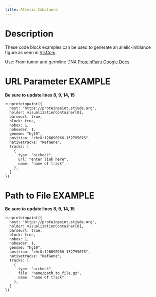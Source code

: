 ```yaml
---
title: Allelic-Imbalance 
---
```

# Description 
These code block examples can be used to generate an allelic-imblance figure as seen in [VisCom](https://viz.stjude.cloud/st-jude-cloud-demo/visualization/genomepaint-allelic-imbalance-example~32). 

Use: From tumor and germline DNA
[ProteinPaint Google Docs](https://docs.google.com/document/d/1dZIOoLLbQE-kmZ31Ia_5cud30d9UeRodP4hRCSw3HII/)


# URL Parameter EXAMPLE

**Be sure to update lines 8, 9, 14, 15**
```JS
runproteinpaint({
  host: "https://proteinpaint.stjude.org",
  holder: visualizationContainer[0],
  parseurl: true,
  block: true,
  nobox: 1,
  noheader: 1,
  genome: "hg19",
  position: "chr8:126890266-132795076",
  nativetracks: "RefGene",
  tracks: [
    {
      type: "aicheck",
      url: "enter link here",
      name: "name of track",
    },
  ]
})
```


# Path to File EXAMPLE

**Be sure to update lines 8, 9, 14, 15**
```JS
runproteinpaint({
  host: "https://proteinpaint.stjude.org",
  holder: visualizationContainer[0],
  parseurl: true,
  block: true,
  nobox: 1,
  noheader: 1,
  genome: "hg19",
  position: "chr8:126890266-132795076",
  nativetracks: "RefGene",
  tracks: [
    {
      type: "aicheck",
      file: "name/path_to_file.gz",
      name: "name of track",
    },
  ]
})
```

